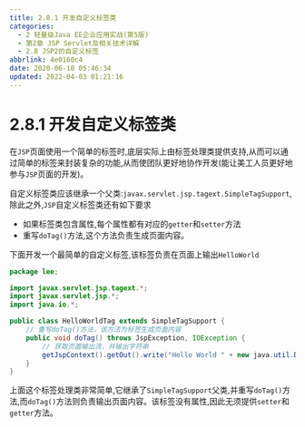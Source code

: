 ```yaml
---
title: 2.8.1 开发自定义标签类
categories: 
  - 2 轻量级Java EE企业应用实战(第5版)
  - 第2章 JSP Servlet及相关技术详解
  - 2.8 JSP2的自定义标签
abbrlink: 4e0160c4
date: 2020-06-10 05:46:34
updated: 2022-04-03 01:21:16
---
```

# 2.8.1 开发自定义标签类
在`JSP`页面使用一个简单的标签时,底层实际上由标签处理类提供支持,从而可以通过简单的标签来封装复杂的功能,从而使团队更好地协作开发(能让美工人员更好地参与`JSP`页面的开发)。

自定义标签类应该继承一个父类:`javax.servlet.jsp.tagext.SimpleTagSupport`,除此之外,`JSP`自定义标签类还有如下要求
- 如果标签类包含属性,每个属性都有对应的`getter`和`setter`方法
- 重写`doTag()`方法,这个方法负责生成页面内容。

下面开发一个最简单的自定义标签,该标签负责在页面上输出`HelloWorld`
```java
package lee;

import javax.servlet.jsp.tagext.*;
import javax.servlet.jsp.*;
import java.io.*;

public class HelloWorldTag extends SimpleTagSupport {
    // 重写doTag()方法，该方法为标签生成页面内容
    public void doTag() throws JspException, IOException {
        // 获取页面输出流，并输出字符串
        getJspContext().getOut().write("Hello World " + new java.util.Date());
    }
}
```
上面这个标签处理类非常简单,它继承了`SimpleTagSupport`父类,并重写`doTag()`方法,而`doTag()`方法则负责输出页面内容。该标签没有属性,因此无须提供`setter`和`getter`方法。
